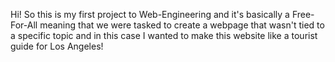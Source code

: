 Hi! So this is my first project to Web-Engineering and it's basically a Free-For-All meaning that we were tasked to create a webpage that wasn't tied to a specific topic and in this case I wanted to make this website
like a tourist guide for Los Angeles!
